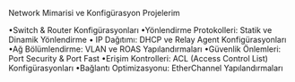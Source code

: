  
Network Mimarisi ve Konfigürasyon Projelerim

•Switch & Router Konfigürasyonları
 •Yönlendirme Protokolleri: Statik ve Dinamik Yönlendirme
• IP Dağıtımı: DHCP ve Relay Agent Konfigürasyonları
•Ağ Bölümlendirme: VLAN ve ROAS Yapılandırmaları
•Güvenlik Önlemleri: Port Security & Port Fast
•Erişim Kontrolleri: ACL (Access Control List) Konfigürasyonları
•Bağlantı Optimizasyonu: EtherChannel Yapılandırmaları
